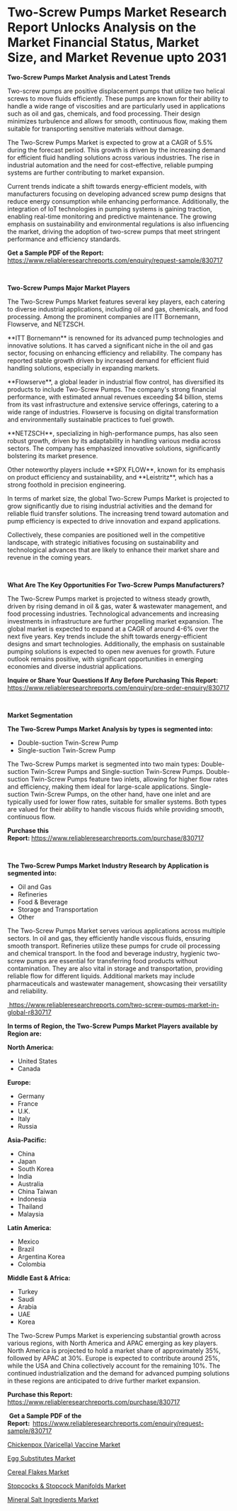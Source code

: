 <p><h1>Two-Screw Pumps Market Research Report Unlocks Analysis on the Market Financial Status, Market Size, and Market Revenue upto 2031</h1></p><p><strong>Two-Screw Pumps Market Analysis and Latest Trends</strong></p>
<p><p>Two-screw pumps are positive displacement pumps that utilize two helical screws to move fluids efficiently. These pumps are known for their ability to handle a wide range of viscosities and are particularly used in applications such as oil and gas, chemicals, and food processing. Their design minimizes turbulence and allows for smooth, continuous flow, making them suitable for transporting sensitive materials without damage.</p><p>The Two-Screw Pumps Market is expected to grow at a CAGR of 5.5% during the forecast period. This growth is driven by the increasing demand for efficient fluid handling solutions across various industries. The rise in industrial automation and the need for cost-effective, reliable pumping systems are further contributing to market expansion. </p><p>Current trends indicate a shift towards energy-efficient models, with manufacturers focusing on developing advanced screw pump designs that reduce energy consumption while enhancing performance. Additionally, the integration of IoT technologies in pumping systems is gaining traction, enabling real-time monitoring and predictive maintenance. The growing emphasis on sustainability and environmental regulations is also influencing the market, driving the adoption of two-screw pumps that meet stringent performance and efficiency standards.</p></p>
<p><strong>Get a Sample PDF of the Report:&nbsp;</strong> <a href="https://www.reliableresearchreports.com/enquiry/request-sample/830717?utm_campaign=10&utm_medium=2&utm_source=Github&utm_content=ia&utm_term=08102024&utm_id=two-screw-pumps">https://www.reliableresearchreports.com/enquiry/request-sample/830717</a></p>
<p>&nbsp;</p>
<p><strong>Two-Screw Pumps Major Market Players</strong></p>
<p><p>The Two-Screw Pumps Market features several key players, each catering to diverse industrial applications, including oil and gas, chemicals, and food processing. Among the prominent companies are ITT Bornemann, Flowserve, and NETZSCH.</p><p>**ITT Bornemann** is renowned for its advanced pump technologies and innovative solutions. It has carved a significant niche in the oil and gas sector, focusing on enhancing efficiency and reliability. The company has reported stable growth driven by increased demand for efficient fluid handling solutions, especially in expanding markets.</p><p>**Flowserve**, a global leader in industrial flow control, has diversified its products to include Two-Screw Pumps. The company's strong financial performance, with estimated annual revenues exceeding $4 billion, stems from its vast infrastructure and extensive service offerings, catering to a wide range of industries. Flowserve is focusing on digital transformation and environmentally sustainable practices to fuel growth.</p><p>**NETZSCH**, specializing in high-performance pumps, has also seen robust growth, driven by its adaptability in handling various media across sectors. The company has emphasized innovative solutions, significantly bolstering its market presence.</p><p>Other noteworthy players include **SPX FLOW**, known for its emphasis on product efficiency and sustainability, and **Leistritz**, which has a strong foothold in precision engineering.</p><p>In terms of market size, the global Two-Screw Pumps Market is projected to grow significantly due to rising industrial activities and the demand for reliable fluid transfer solutions. The increasing trend toward automation and pump efficiency is expected to drive innovation and expand applications.</p><p>Collectively, these companies are positioned well in the competitive landscape, with strategic initiatives focusing on sustainability and technological advances that are likely to enhance their market share and revenue in the coming years.</p></p>
<p>&nbsp;</p>
<p><strong>What Are The Key Opportunities For Two-Screw Pumps Manufacturers?</strong></p>
<p><p>The Two-Screw Pumps market is projected to witness steady growth, driven by rising demand in oil & gas, water & wastewater management, and food processing industries. Technological advancements and increasing investments in infrastructure are further propelling market expansion. The global market is expected to expand at a CAGR of around 4-6% over the next five years. Key trends include the shift towards energy-efficient designs and smart technologies. Additionally, the emphasis on sustainable pumping solutions is expected to open new avenues for growth. Future outlook remains positive, with significant opportunities in emerging economies and diverse industrial applications.</p></p>
<p><strong>Inquire or Share Your Questions If Any Before Purchasing This Report:</strong> <a href="https://www.reliableresearchreports.com/enquiry/pre-order-enquiry/830717?utm_campaign=10&utm_medium=2&utm_source=Github&utm_content=ia&utm_term=08102024&utm_id=two-screw-pumps">https://www.reliableresearchreports.com/enquiry/pre-order-enquiry/830717</a></p>
<p>&nbsp;</p>
<p><strong>Market Segmentation</strong></p>
<p><strong>The Two-Screw Pumps Market Analysis by types is segmented into:</strong></p>
<p><ul><li>Double-suction Twin-Screw Pump</li><li>Single-suction Twin-Screw Pump</li></ul></p>
<p><p>The Two-Screw Pumps market is segmented into two main types: Double-suction Twin-Screw Pumps and Single-suction Twin-Screw Pumps. Double-suction Twin-Screw Pumps feature two inlets, allowing for higher flow rates and efficiency, making them ideal for large-scale applications. Single-suction Twin-Screw Pumps, on the other hand, have one inlet and are typically used for lower flow rates, suitable for smaller systems. Both types are valued for their ability to handle viscous fluids while providing smooth, continuous flow.</p></p>
<p><strong>Purchase this Report:&nbsp;</strong><a href="https://www.reliableresearchreports.com/purchase/830717?utm_campaign=10&utm_medium=2&utm_source=Github&utm_content=ia&utm_term=08102024&utm_id=two-screw-pumps">https://www.reliableresearchreports.com/purchase/830717</a></p>
<p>&nbsp;</p>
<p><strong>The Two-Screw Pumps Market Industry Research by Application is segmented into:</strong></p>
<p><ul><li>Oil and Gas</li><li>Refineries</li><li>Food & Beverage</li><li>Storage and Transportation</li><li>Other</li></ul></p>
<p><p>The Two-Screw Pumps Market serves various applications across multiple sectors. In oil and gas, they efficiently handle viscous fluids, ensuring smooth transport. Refineries utilize these pumps for crude oil processing and chemical transport. In the food and beverage industry, hygienic two-screw pumps are essential for transferring food products without contamination. They are also vital in storage and transportation, providing reliable flow for different liquids. Additional markets may include pharmaceuticals and wastewater management, showcasing their versatility and reliability.</p></p>
<p><a href="https://www.reliableresearchreports.com/two-screw-pumps-market-in-global-r830717?utm_campaign=10&utm_medium=2&utm_source=Github&utm_content=ia&utm_term=08102024&utm_id=two-screw-pumps">&nbsp;https://www.reliableresearchreports.com/two-screw-pumps-market-in-global-r830717</a></p>
<p><strong>In terms of Region, the Two-Screw Pumps Market Players available by Region are:</strong></p>
<p>
    <p> <strong> North America: </strong>
        <ul>
            <li>United States</li>
            <li>Canada</li>
        </ul>
        </p> 
    <p> <strong> Europe: </strong>
        <ul>
            <li>Germany</li>
            <li>France</li>
            <li>U.K.</li>
            <li>Italy</li>
            <li>Russia</li>
        </ul>
        </p> 
    <p> <strong> Asia-Pacific: </strong>
        <ul>
            <li>China</li>
            <li>Japan</li>
            <li>South Korea</li>
            <li>India</li>
            <li>Australia</li>
            <li>China Taiwan</li>
            <li>Indonesia</li>
            <li>Thailand</li>
            <li>Malaysia</li>
        </ul>
        </p> 
    <p> <strong> Latin America: </strong>
        <ul>
            <li>Mexico</li>
            <li>Brazil</li>
            <li>Argentina Korea</li>
            <li>Colombia</li>
        </ul>
        </p> 
    <p> <strong> Middle East & Africa: </strong>
        <ul>
            <li>Turkey</li>
            <li>Saudi</li>
            <li>Arabia</li>
            <li>UAE</li>
            <li>Korea</li>
        </ul>
    </p>
    </p>
<p><p>The Two-Screw Pumps Market is experiencing substantial growth across various regions, with North America and APAC emerging as key players. North America is projected to hold a market share of approximately 35%, followed by APAC at 30%. Europe is expected to contribute around 25%, while the USA and China collectively account for the remaining 10%. The continued industrialization and the demand for advanced pumping solutions in these regions are anticipated to drive further market expansion.</p></p>
<p><strong>Purchase this Report: </strong><a href="https://www.reliableresearchreports.com/purchase/830717?utm_campaign=10&utm_medium=2&utm_source=Github&utm_content=ia&utm_term=08102024&utm_id=two-screw-pumps">https://www.reliableresearchreports.com/purchase/830717</a></p>
<p>&nbsp;<strong>Get a Sample PDF of the Report:&nbsp;&nbsp;</strong><a href="https://www.reliableresearchreports.com/enquiry/request-sample/830717?utm_campaign=10&utm_medium=2&utm_source=Github&utm_content=ia&utm_term=08102024&utm_id=two-screw-pumps">https://www.reliableresearchreports.com/enquiry/request-sample/830717</a></p>
<p><strong></strong></p>
<p><p><a href="https://github.com/ygfu6u/Market-Research-Report-List-1/blob/main/chickenpox-varicella-vaccine-market.md?utm_campaign=10&utm_medium=2&utm_source=Github&utm_content=ia&utm_term=08102024&utm_id=two-screw-pumps">Chickenpox (Varicella) Vaccine Market</a></p><p><a href="https://issuu.com/reportprime-2/docs/egg-substitutes-market-size-2030.pptx?utm_campaign=10&utm_medium=2&utm_source=Github&utm_content=ia&utm_term=08102024&utm_id=two-screw-pumps">Egg Substitutes Market</a></p><p><a href="https://www.linkedin.com/pulse/unlocking-growth-potential-strategic-analysis-cereal-flakes-market-ixdre?utm_campaign=10&utm_medium=2&utm_source=Github&utm_content=ia&utm_term=08102024&utm_id=two-screw-pumps">Cereal Flakes Market</a></p><p><a href="https://github.com/JubayerMia832/Market-Research-Report-List-1/blob/main/stopcocks-stopcock-manifolds-market.md?utm_campaign=10&utm_medium=2&utm_source=Github&utm_content=ia&utm_term=08102024&utm_id=two-screw-pumps">Stopcocks & Stopcock Manifolds Market</a></p><p><a href="https://issuu.com/reportprime-2/docs/mineral-salt-ingredients-market-siz_2a186499264d03?utm_campaign=10&utm_medium=2&utm_source=Github&utm_content=ia&utm_term=08102024&utm_id=two-screw-pumps">Mineral Salt Ingredients Market</a></p></p>